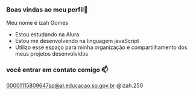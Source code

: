 ### Boas vindas ao meu perfil💙

Meu nome é izah Gomes

- Estou estudando na Alura
- Estou me desenvolvendo na linguagem javaScript
- Utilizo esse espaço para minha organização e compartilhamento dos meus projetos desenvolvidos

 ### você entrar em contato comigo 📫

 00001115809647sp@al.educacao.sp.gov.br
 @izah.250
